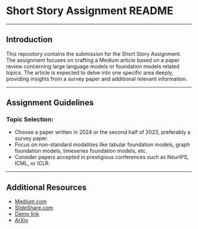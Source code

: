 # Short Story Assignment README

---

## Introduction

This repository contains the submission for the Short Story Assignment. The assignment focuses on crafting a Medium article based on a paper review concerning large language models or foundation models related topics. The article is expected to delve into one specific area deeply, providing insights from a survey paper and additional relevant information.

---

## Assignment Guidelines

### Topic Selection:
- Choose a paper written in 2024 or the second half of 2023, preferably a survey paper.
- Focus on non-standard modalities like tabular foundation models, graph foundation models, timeseries foundation models, etc.
- Consider papers accepted in prestigious conferences such as NeurIPS, ICML, or ICLR.

---

## Additional Resources

- [Medium.com]([https://medium.com/](https://medium.com/@SriVinayA/unleashing-the-power-of-llms-for-predictive-tasks-on-tabular-data-5dbf7ebdc728))
- [SlideShare.com](https://docs.google.com/presentation/d/1ifCdaJtqkyxvZPPuUXA89CYGsvxRPmesWyregHXNP1A/edit?usp=sharing)
- [Demo link](https://youtube.com/)
- [ArXiv](https://arxiv.org/abs/2403.20208)

